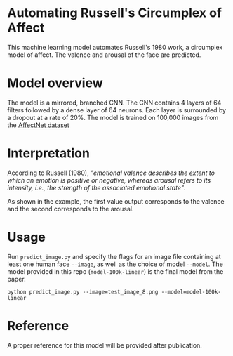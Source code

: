 # Automating Russell's Circumplex of Affect

This machine learning model automates Russell's 1980 work, a circumplex model of affect. The valence and arousal of the face are predicted. 

# Model overview

The model is a mirrored, branched CNN. The CNN contains 4 layers of 64 filters followed by a dense layer of 64 neurons. Each layer is surrounded by a dropout at a rate of 20%. The model is trained on 100,000 images from the [AffectNet dataset](http://mohammadmahoor.com/affectnet/)

# Interpretation

According to Russell (1980), _"emotional valence describes the extent to which an emotion is positive or negative, whereas arousal refers to its intensity, i.e., the strength of the associated emotional state"_. 

As shown in the example, the first value output corresponds to the valence and the second corresponds to the arousal. 

# Usage

Run `predict_image.py` and specify the flags for an image file containing at least one human face `--image`, as well as the choice of model `--model`. The model provided in this repo (`model-100k-linear`) is the final model from the paper.

`python predict_image.py --image=test_image_8.png --model=model-100k-linear`

# Reference

A proper reference for this model will be provided after publication.
